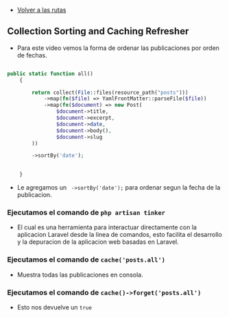 - [Volver a las rutas](/Readme.md)
  

## Collection Sorting and Caching Refresher

- Para este video vemos la forma de ordenar las publicaciones por orden de fechas.


```php

public static function all()
    {

        return collect(File::files(resource_path("posts")))
            ->map(fn($file) => YamlFrontMatter::parseFile($file))
            ->map(fn($document) => new Post(
                $document->title,
                $document->excerpt,
                $document->date,
                $document->body(), 
                $document->slug
        ))

        ->sortBy('date');

     
    }

```

- Le agregamos un ` ->sortBy('date');` para ordenar segun la fecha de la publicacion.

### **Ejecutamos el comando de `php artisan tinker`**

- El cual es una herramienta para interactuar directamente con la aplicacion Laravel desde la linea de comandos, esto facilita el desarrollo y la depuracion de la aplicacion web basadas en Laravel.


### **Ejecutamos el comando de `cache('posts.all')`**

- Muestra todas las publicaciones en consola. 

### **Ejecutamos el comando de `cache()->forget('posts.all')`**

- Esto nos devuelve un `true`

